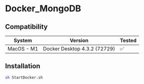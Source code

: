 # Docker_MongoDB
## Compatibility
| System | Version | Tested |
| ------ | ------ |  ------ |
| MacOS - M1 | Docker Desktop 4.3.2 (72729) | ✅ |

## Installation

```sh
sh StartDocker.sh
```
